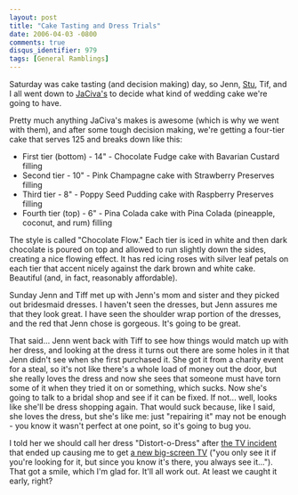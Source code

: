 ```yaml
---
layout: post
title: "Cake Tasting and Dress Trials"
date: 2006-04-03 -0800
comments: true
disqus_identifier: 979
tags: [General Ramblings]
---
```

Saturday was cake tasting (and decision making) day, so Jenn,
[Stu](http://www.stuartthompson.net), Tif, and I all went down to
[JaCiva's](http://www.jacivas.com/) to decide what kind of wedding cake
we're going to have.
 
 Pretty much anything JaCiva's makes is awesome (which is why we went
with them), and after some tough decision making, we're getting a
four-tier cake that serves 125 and breaks down like this:
-   First tier (bottom) - 14" - Chocolate Fudge cake with Bavarian
    Custard filling
-   Second tier - 10" - Pink Champagne cake with Strawberry Preserves
    filling
-   Third tier - 8" - Poppy Seed Pudding cake with Raspberry Preserves
    filling
-   Fourth tier (top) - 6" - Pina Colada cake with Pina Colada
    (pineapple, coconut, and rum) filling


 The style is called "Chocolate Flow." Each tier is iced in white and
then dark chocolate is poured on top and allowed to run slightly down
the sides, creating a nice flowing effect. It has red icing roses with
silver leaf petals on each tier that accent nicely against the dark
brown and white cake. Beautiful (and, in fact, reasonably affordable).
 
 Sunday Jenn and Tiff met up with Jenn's mom and sister and they picked
out bridesmaid dresses. I haven't seen the dresses, but Jenn assures me
that they look great. I have seen the shoulder wrap portion of the
dresses, and the red that Jenn chose is gorgeous. It's going to be
great.
 
 That said... Jenn went back with Tiff to see how things would match up
with her dress, and looking at the dress it turns out there are some
holes in it that Jenn didn't see when she first purchased it. She got it
from a charity event for a steal, so it's not like there's a whole load
of money out the door, but she really loves the dress and now she sees
that someone must have torn some of it when they tried it on or
something, which sucks. Now she's going to talk to a bridal shop and see
if it can be fixed. If not... well, looks like she'll be dress shopping
again. That would suck because, like I said, she loves the dress, but
she's like me: just "repairing it" may not be enough - you know it
wasn't perfect at one point, so it's going to bug you.
 
 I told her we should call her dress "Distort-o-Dress" after [the TV
incident](/archive/2005/01/31/television-nightmare.aspx) that ended up
causing me to get [a new big-screen
TV](/archive/2005/06/20/end-of-an-era.aspx) ("you only see it if you're
looking for it, but since you know it's there, you always see it...").
That got a smile, which I'm glad for. It'll all work out. At least we
caught it early, right?
